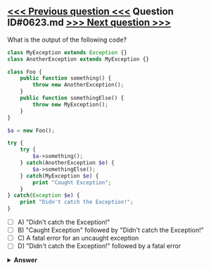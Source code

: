 [<<< Previous question <<<](0622.md)   Question ID#0623.md   [>>> Next question >>>](0624.md)
---

What is the output of the following code?

```php
class MyException extends Exception {}
class AnotherException extends MyException {}

class Foo {
    public function something() {
        throw new AnotherException();
    }
    public function somethingElse() {
        throw new MyException();
    }
}

$a = new Foo();

try {
    try {
        $a->something();
    } catch(AnotherException $e) {
        $a->somethingElse();
    } catch(MyException $e) {
        print "Caught Exception";
    }
} catch(Exception $e) {
    print "Didn't catch the Exception!";
}
```

- [ ] A) "Didn't catch the Exception!"
- [ ] B) "Caught Exception" followed by "Didn't catch the Exception!"
- [ ] C) A fatal error for an uncaught exception
- [ ] D) "Didn't catch the Exception!" followed by a fatal error

<details><summary><b>Answer</b></summary>
<p>
  Answer: <strong>A</strong>
</p>
</details>
